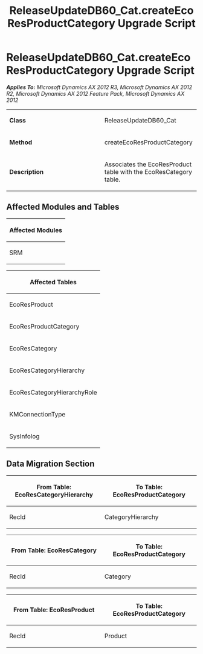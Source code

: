 ﻿---
title: ReleaseUpdateDB60_Cat.createEcoResProductCategory Upgrade Script
TOCTitle: ReleaseUpdateDB60_Cat.createEcoResProductCategory Upgrade Script
ms:assetid: b5da0dfa-afb6-5047-7dcb-2fdfa657dacf
ms:mtpsurl: https://msdn.microsoft.com/en-us/library/JJ737015(v=AX.60)
ms:contentKeyID: 49710697
ms.date: 05/18/2015
mtps_version: v=AX.60
---

# ReleaseUpdateDB60\_Cat.createEcoResProductCategory Upgrade Script 


_**Applies To:** Microsoft Dynamics AX 2012 R3, Microsoft Dynamics AX 2012 R2, Microsoft Dynamics AX 2012 Feature Pack, Microsoft Dynamics AX 2012_

<table>
<colgroup>
<col style="width: 50%" />
<col style="width: 50%" />
</colgroup>
<tbody>
<tr class="odd">
<td><p><strong>Class</strong></p></td>
<td><p>ReleaseUpdateDB60_Cat</p></td>
</tr>
<tr class="even">
<td><p><strong>Method</strong></p></td>
<td><p>createEcoResProductCategory</p></td>
</tr>
<tr class="odd">
<td><p><strong>Description</strong></p></td>
<td><p>Associates the EcoResProduct table with the EcoResCategory table.</p></td>
</tr>
</tbody>
</table>


## Affected Modules and Tables

<table>
<colgroup>
<col style="width: 100%" />
</colgroup>
<thead>
<tr class="header">
<th><p>Affected Modules</p></th>
</tr>
</thead>
<tbody>
<tr class="odd">
<td><p>SRM</p></td>
</tr>
</tbody>
</table>


<table>
<colgroup>
<col style="width: 100%" />
</colgroup>
<thead>
<tr class="header">
<th><p>Affected Tables</p></th>
</tr>
</thead>
<tbody>
<tr class="odd">
<td><p>EcoResProduct</p></td>
</tr>
<tr class="even">
<td><p>EcoResProductCategory</p></td>
</tr>
<tr class="odd">
<td><p>EcoResCategory</p></td>
</tr>
<tr class="even">
<td><p>EcoResCategoryHierarchy</p></td>
</tr>
<tr class="odd">
<td><p>EcoResCategoryHierarchyRole</p></td>
</tr>
<tr class="even">
<td><p>KMConnectionType</p></td>
</tr>
<tr class="odd">
<td><p>SysInfolog</p></td>
</tr>
</tbody>
</table>


## Data Migration Section

<table>
<colgroup>
<col style="width: 50%" />
<col style="width: 50%" />
</colgroup>
<thead>
<tr class="header">
<th><p>From Table: EcoResCategoryHierarchy</p></th>
<th><p>To Table: EcoResProductCategory</p></th>
</tr>
</thead>
<tbody>
<tr class="odd">
<td><p>RecId</p></td>
<td><p>CategoryHierarchy</p></td>
</tr>
</tbody>
</table>


<table>
<colgroup>
<col style="width: 50%" />
<col style="width: 50%" />
</colgroup>
<thead>
<tr class="header">
<th><p>From Table: EcoResCategory</p></th>
<th><p>To Table: EcoResProductCategory</p></th>
</tr>
</thead>
<tbody>
<tr class="odd">
<td><p>RecId</p></td>
<td><p>Category</p></td>
</tr>
</tbody>
</table>


<table>
<colgroup>
<col style="width: 50%" />
<col style="width: 50%" />
</colgroup>
<thead>
<tr class="header">
<th><p>From Table: EcoResProduct</p></th>
<th><p>To Table: EcoResProductCategory</p></th>
</tr>
</thead>
<tbody>
<tr class="odd">
<td><p>RecId</p></td>
<td><p>Product</p></td>
</tr>
</tbody>
</table>

  



